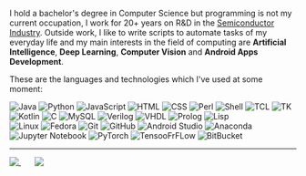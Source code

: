 I hold a bachelor's degree in Computer Science but programming is not my current occupation, I work for 20+ years on R&D in the [Semiconductor Industry](https://en.wikipedia.org/wiki/Semiconductor_industry). Outside work, I like to write scripts to automate tasks of my everyday life and my main interests in the field of computing are **Artificial Intelligence**, **Deep Learning**, **Computer Vision** and **Android Apps Development**.

These are the languages and technologies which I've used at some moment:

![Java](https://img.shields.io/badge/-Java-blue?style=flat-square&logo=java)
![Python](https://img.shields.io/badge/-Python-blue?style=flat-square&logo=python)
![JavaScript](https://img.shields.io/badge/-JavaScript-blue?style=flat-square&logo=javascript)
![HTML](https://img.shields.io/badge/-HTML-blue?style=flat-square&logo=html&logoColor=white)
![CSS](https://img.shields.io/badge/-CSS-blue?style=flat-square&logo=css)
![Perl](https://img.shields.io/badge/-Perl-blue?style=flat-square&logo=perl)
![Shell](https://img.shields.io/badge/-Shell-blue?style=flat-square&logo=shell)
![TCL](https://img.shields.io/badge/-TCL-blue?style=flat-square&logo=tcl)
![TK](https://img.shields.io/badge/-TK-blue?style=flat-square&logo=tk)
![Kotlin](https://img.shields.io/badge/-Kotlin-lightgrey?style=flat-square&logo=kotlin)
![C](https://img.shields.io/badge/-C-lightgrey?style=flat-square&logo=c)
![MySQL](https://img.shields.io/badge/-MySQL-lightgrey?style=flat-square&logo=mysql)
![Verilog](https://img.shields.io/badge/-Verilog-lightgrey?style=flat-square&logo=mysql)
![VHDL](https://img.shields.io/badge/-VHDL-lightgrey?style=flat-square&logo=vhdl)
![Prolog](https://img.shields.io/badge/-Prolog-lightgrey?style=flat-square&logo=prolog)
![Lisp](https://img.shields.io/badge/-Lisp-lightgrey?style=flat-square&logo=lisp)<br>
![Linux](https://img.shields.io/badge/-Linux-blue?style=flat-square&logo=linux)
![Fedora](https://img.shields.io/badge/-Fedora-blue?style=flat-square&logo=fedora)
![Git](https://img.shields.io/badge/-Git-blue?style=flat-square&logo=git)
![GitHub](https://img.shields.io/badge/-GitHub-blue?style=flat-square&logo=github)
![Android Studio](https://img.shields.io/badge/-Android%20Studio-blue?style=flat-square&logo=android)
![Anaconda](https://img.shields.io/badge/-Anaconda-lightgrey?style=flat-square&logo=anaconda)
![Jupyter Notebook](https://img.shields.io/badge/-Jupyter%20Notebook-lightgrey?style=flat-square&logo=jupyter)
![PyTorch](https://img.shields.io/badge/-PyTorch-lightgrey?style=flat-square&logo=pytorch)
![TensooFrFLow](https://img.shields.io/badge/-TensorFlow-lightgrey?style=flat-square&logo=tensorflow)
![BitBucket](https://img.shields.io/badge/-BitBucket-lightgrey?style=flat-square&logo=bitbucket)

<hr>

<a href="https://github.com/anuraghazra/github-readme-stats">
  <img align="top" src="https://github-readme-stats.anuraghazra1.vercel.app/api/top-langs/?username=haraldofilho&layout=compact&custom_title=Most%20Used%20Languages&card_width=274&langs_count=7&hide=jupyter%20notebook&exclude_repo=CS-Labs_Unicamp,Knapsack-Problem,The-Map-Group&cache_seconds=1800" />
</a>
&nbsp&nbsp&nbsp&nbsp&nbsp
<a href="https://wakatime.com/@HaraldoFilho">
  <img align="top" src="https://github-readme-stats.vercel.app/api/wakatime?username=HaraldoFilho&layout=compact&langs_count=6&hide=prolog&custom_title=Week%20Coding%20Stats&cache_seconds=1800" />
</a>
